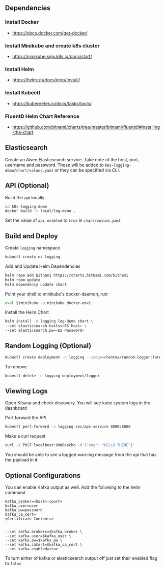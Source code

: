 ## Dependencies

### Install Docker
 * https://docs.docker.com/get-docker/

### Install Minikube and create k8s cluster
 * https://minikube.sigs.k8s.io/docs/start/

### Install Helm
 * https://helm.sh/docs/intro/install/

### Install Kubectl
 * https://kubernetes.io/docs/tasks/tools/

### FluentD Helm Chart Reference
 * https://github.com/bitnami/charts/tree/master/bitnami/fluentd/#installing-the-chart

## Elasticsearch
Create an Aiven Elasticsearch service. Take note of the 
host, port, username and password. These will be added to 
`k8s-logging-demo/chart/values.yaml` or they can be specified via
CLI.


## API (Optional)
Build the api locally
```bash
cd k8s-logging-demo
docker build -t local/log-demo .
```
Set the value of `api.enabled` to `true` in `chart/values.yaml`

## Build and Deploy
Create `logging` namespace
```bash
kubectl create ns logging
```

Add and Update Helm Dependencies
```bash
helm repo add bitnami https://charts.bitnami.com/bitnami
helm repo update
helm dependency update chart
```

Point your shell to minikube's docker-daemon, run:
```bash
eval $(minikube -p minikube docker-env)
``` 

Install the Helm Chart
```bash
helm install -n logging log-demo chart \
--set elasticsearch.hosts=<ES Host> \
--set elasticsearch.pw=<ES Password>
```

## Random Logging (Optional)
```bash
kubectl create deployment -n logging --image=chentex/random-logger:latest logger
```
To remove:
```bash
kubectl delete -n logging deployment/logger
```

## Viewing Logs
Open Kibana and check discovery. You will see kube system 
logs in the dashboard

Port forward the API
```bash
kubectl port-forward -n logging svc/api-service 8080:8080
```

Make a curl request
```bash
curl -X POST localhost:8080/echo -d'{"key": "HELLO THERE"}'
```

You should be able to see a logged warning message from the
api that has the payload in it.


## Optional Configurations
You can enable Kafka output as well. Add the following to the 
helm command
```
kafka_broker=<host>:<port>
kafka_user=user
kafka_pw=password
kafka_ca_cert='
<Certificate Contents>
'

--set kafka.brokers=$kafka_broker \
--set kafka.user=$kafka_user \
--set kafka.pw=$kafka_pw \
--set kafka.caCert=$kafka_ca_cert \
--set kafka.enabled=true
```

To turn either of kafka or elasticsearch output off
just set their enabled flag to `false`


